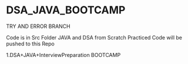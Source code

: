# DSA_JAVA_BOOTCAMP

TRY AND ERROR BRANCH

Code is in Src Folder
JAVA and DSA from Scratch Practiced Code will be pushed to this Repo


1.DSA+JAVA+InterviewPreparation BOOTCAMP

